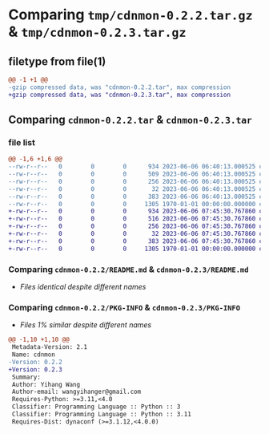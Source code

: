 # Comparing `tmp/cdnmon-0.2.2.tar.gz` & `tmp/cdnmon-0.2.3.tar.gz`

## filetype from file(1)

```diff
@@ -1 +1 @@
-gzip compressed data, was "cdnmon-0.2.2.tar", max compression
+gzip compressed data, was "cdnmon-0.2.3.tar", max compression
```

## Comparing `cdnmon-0.2.2.tar` & `cdnmon-0.2.3.tar`

### file list

```diff
@@ -1,6 +1,6 @@
--rw-r--r--   0        0        0      934 2023-06-06 06:40:13.000525 cdnmon-0.2.2/README.md
--rw-r--r--   0        0        0      509 2023-06-06 06:40:13.000525 cdnmon-0.2.2/cdnmon/__init__.py
--rw-r--r--   0        0        0      256 2023-06-06 06:40:13.000525 cdnmon-0.2.2/cdnmon/config.py
--rw-r--r--   0        0        0       32 2023-06-06 06:40:13.000525 cdnmon-0.2.2/cdnmon/settings.py
--rw-r--r--   0        0        0      383 2023-06-06 06:40:13.000525 cdnmon-0.2.2/pyproject.toml
--rw-r--r--   0        0        0     1305 1970-01-01 00:00:00.000000 cdnmon-0.2.2/PKG-INFO
+-rw-r--r--   0        0        0      934 2023-06-06 07:45:30.767860 cdnmon-0.2.3/README.md
+-rw-r--r--   0        0        0      516 2023-06-06 07:45:30.767860 cdnmon-0.2.3/cdnmon/__init__.py
+-rw-r--r--   0        0        0      256 2023-06-06 07:45:30.767860 cdnmon-0.2.3/cdnmon/config.py
+-rw-r--r--   0        0        0       32 2023-06-06 07:45:30.767860 cdnmon-0.2.3/cdnmon/settings.py
+-rw-r--r--   0        0        0      383 2023-06-06 07:45:30.767860 cdnmon-0.2.3/pyproject.toml
+-rw-r--r--   0        0        0     1305 1970-01-01 00:00:00.000000 cdnmon-0.2.3/PKG-INFO
```

### Comparing `cdnmon-0.2.2/README.md` & `cdnmon-0.2.3/README.md`

 * *Files identical despite different names*

### Comparing `cdnmon-0.2.2/PKG-INFO` & `cdnmon-0.2.3/PKG-INFO`

 * *Files 1% similar despite different names*

```diff
@@ -1,10 +1,10 @@
 Metadata-Version: 2.1
 Name: cdnmon
-Version: 0.2.2
+Version: 0.2.3
 Summary: 
 Author: Yihang Wang
 Author-email: wangyihanger@gmail.com
 Requires-Python: >=3.11,<4.0
 Classifier: Programming Language :: Python :: 3
 Classifier: Programming Language :: Python :: 3.11
 Requires-Dist: dynaconf (>=3.1.12,<4.0.0)
```


